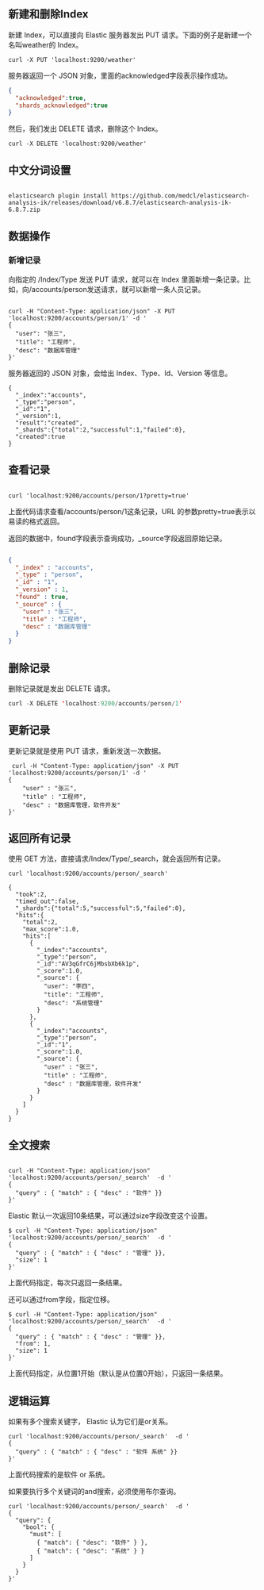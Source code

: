 ## 新建和删除Index

新建 Index，可以直接向 Elastic 服务器发出 PUT 请求。下面的例子是新建一个名叫weather的 Index。



```shell
curl -X PUT 'localhost:9200/weather'

```

服务器返回一个 JSON 对象，里面的acknowledged字段表示操作成功。


```json
{
  "acknowledged":true,
  "shards_acknowledged":true
}
```
然后，我们发出 DELETE 请求，删除这个 Index。

```shell
curl -X DELETE 'localhost:9200/weather'
```


## 中文分词设置


```shell

elasticsearch plugin install https://github.com/medcl/elasticsearch-analysis-ik/releases/download/v6.8.7/elasticsearch-analysis-ik-6.8.7.zip
```


## 数据操作

### 新增记录

向指定的 /Index/Type 发送 PUT 请求，就可以在 Index 里面新增一条记录。比如，向/accounts/person发送请求，就可以新增一条人员记录。

```shell

curl -H "Content-Type: application/json" -X PUT 'localhost:9200/accounts/person/1' -d '
{
  "user": "张三",
  "title": "工程师",
  "desc": "数据库管理"
}'

```
服务器返回的 JSON 对象，会给出 Index、Type、Id、Version 等信息。

```shell
{
  "_index":"accounts",
  "_type":"person",
  "_id":"1",
  "_version":1,
  "result":"created",
  "_shards":{"total":2,"successful":1,"failed":0},
  "created":true
}

```

## 查看记录

```shell

curl 'localhost:9200/accounts/person/1?pretty=true'

```

上面代码请求查看/accounts/person/1这条记录，URL 的参数pretty=true表示以易读的格式返回。

返回的数据中，found字段表示查询成功，_source字段返回原始记录。


```json

{
  "_index" : "accounts",
  "_type" : "person",
  "_id" : "1",
  "_version" : 1,
  "found" : true,
  "_source" : {
    "user" : "张三",
    "title" : "工程师",
    "desc" : "数据库管理"
  }
}

```

## 删除记录

删除记录就是发出 DELETE 请求。

```java
curl -X DELETE 'localhost:9200/accounts/person/1'
```

## 更新记录

更新记录就是使用 PUT 请求，重新发送一次数据。


```shell
 curl -H "Content-Type: application/json" -X PUT 'localhost:9200/accounts/person/1' -d '
{
    "user" : "张三",
    "title" : "工程师",
    "desc" : "数据库管理，软件开发"
}'

```

## 返回所有记录

使用 GET 方法，直接请求/Index/Type/_search，就会返回所有记录。


```shell
curl 'localhost:9200/accounts/person/_search'

{
  "took":2,
  "timed_out":false,
  "_shards":{"total":5,"successful":5,"failed":0},
  "hits":{
    "total":2,
    "max_score":1.0,
    "hits":[
      {
        "_index":"accounts",
        "_type":"person",
        "_id":"AV3qGfrC6jMbsbXb6k1p",
        "_score":1.0,
        "_source": {
          "user": "李四",
          "title": "工程师",
          "desc": "系统管理"
        }
      },
      {
        "_index":"accounts",
        "_type":"person",
        "_id":"1",
        "_score":1.0,
        "_source": {
          "user" : "张三",
          "title" : "工程师",
          "desc" : "数据库管理，软件开发"
        }
      }
    ]
  }
}

```

## 全文搜索

```shell

curl -H "Content-Type: application/json"  'localhost:9200/accounts/person/_search'  -d '
{
  "query" : { "match" : { "desc" : "软件" }}
}'

```

Elastic 默认一次返回10条结果，可以通过size字段改变这个设置。


```shell
$ curl -H "Content-Type: application/json" 'localhost:9200/accounts/person/_search'  -d '
{
  "query" : { "match" : { "desc" : "管理" }},
  "size": 1
}'
```
上面代码指定，每次只返回一条结果。

还可以通过from字段，指定位移。


```shell
$ curl -H "Content-Type: application/json" 'localhost:9200/accounts/person/_search'  -d '
{
  "query" : { "match" : { "desc" : "管理" }},
  "from": 1,
  "size": 1
}'
```
上面代码指定，从位置1开始（默认是从位置0开始），只返回一条结果。


## 逻辑运算

如果有多个搜索关键字， Elastic 认为它们是or关系。

```shell
curl 'localhost:9200/accounts/person/_search'  -d '
{
  "query" : { "match" : { "desc" : "软件 系统" }}
}'

```

上面代码搜索的是软件 or 系统。

如果要执行多个关键词的and搜索，必须使用布尔查询。

```shell
curl 'localhost:9200/accounts/person/_search'  -d '
{
  "query": {
    "bool": {
      "must": [
        { "match": { "desc": "软件" } },
        { "match": { "desc": "系统" } }
      ]
    }
  }
}'
```